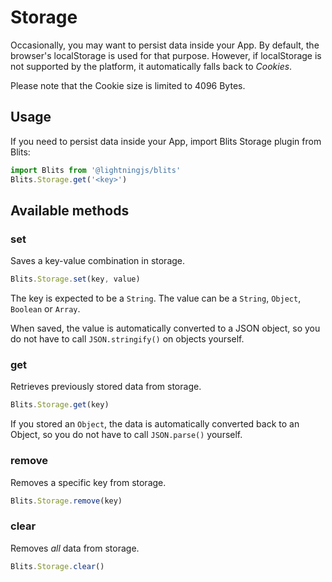 # Storage

Occasionally, you may want to persist data inside your App. By default, the browser's localStorage is used for that purpose. However, if localStorage is not supported by the platform, it automatically falls back to *Cookies*.

Please note that the Cookie size is limited to 4096 Bytes.

## Usage

If you need to persist data inside your App, import Blits Storage plugin from Blits:

```js
import Blits from '@lightningjs/blits'
Blits.Storage.get('<key>')
```

## Available methods

### set

Saves a key-value combination in storage.

```js
Blits.Storage.set(key, value)
```

The key is expected to be a `String`. The value can be a `String`, `Object`, `Boolean` or `Array`.

When saved, the value is automatically converted to a JSON object, so you do not have to call `JSON.stringify()` on objects yourself.

### get

Retrieves previously stored data from storage.

```js
Blits.Storage.get(key)
```

If you stored an `Object`, the data is automatically converted back to an Object, so you do not have to call `JSON.parse()` yourself.

### remove

Removes a specific key from storage.

```js
Blits.Storage.remove(key)
```

### clear

Removes *all* data from storage.

```js
Blits.Storage.clear()
```
